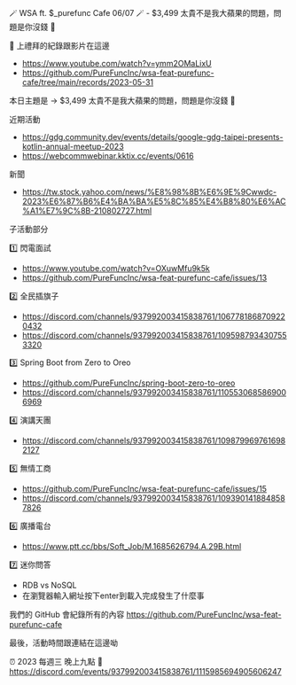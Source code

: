 🪄 WSA ft. $_purefunc Cafe 06/07 🪄 - $3,499 太貴不是我大蘋果的問題，問題是你沒錢 🍎

:movie_camera: 上禮拜的紀錄跟影片在這邊
* https://www.youtube.com/watch?v=ymm2OMaLixU
* https://github.com/PureFuncInc/wsa-feat-purefunc-cafe/tree/main/records/2023-05-31

本日主題是 -> $3,499 太貴不是我大蘋果的問題，問題是你沒錢 🍎

近期活動
* https://gdg.community.dev/events/details/google-gdg-taipei-presents-kotlin-annual-meetup-2023
* https://webcommwebinar.kktix.cc/events/0616

新聞
* https://tw.stock.yahoo.com/news/%E8%98%8B%E6%9E%9Cwwdc-2023%E6%87%B6%E4%BA%BA%E5%8C%85%E4%B8%80%E6%AC%A1%E7%9C%8B-210802727.html

子活動部分

:one: 閃電面試
* https://www.youtube.com/watch?v=OXuwMfu9k5k
* https://github.com/PureFuncInc/wsa-feat-purefunc-cafe/issues/13

:two: 全民插旗子
* https://discord.com/channels/937992003415838761/1067781868709220432
* https://discord.com/channels/937992003415838761/1095987934307553320

:three: Spring Boot from Zero to Oreo
* https://github.com/PureFuncInc/spring-boot-zero-to-oreo
* https://discord.com/channels/937992003415838761/1105530685869006969

:four: 演講天團
* https://discord.com/channels/937992003415838761/1098799697616982127

:five: 無情工商
* https://github.com/PureFuncInc/wsa-feat-purefunc-cafe/issues/15
* https://discord.com/channels/937992003415838761/1093901418848587826

:six: 廣播電台
* https://www.ptt.cc/bbs/Soft_Job/M.1685626794.A.29B.html

:seven: 迷你問答
* RDB vs NoSQL
* 在瀏覽器輸入網址按下enter到載入完成發生了什麼事

我們的 GitHub 會紀錄所有的內容
https://github.com/PureFuncInc/wsa-feat-purefunc-cafe

最後，活動時間跟連結在這邊呦

:alarm_clock: 2023 每週三 晚上九點
:link: https://discord.com/events/937992003415838761/1115985694905606247
